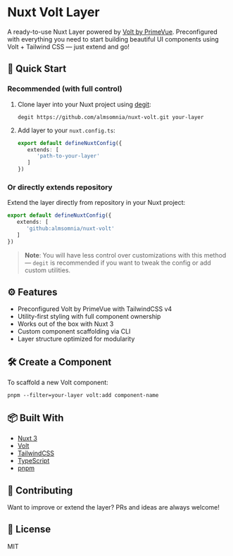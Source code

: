 # Nuxt Volt Layer

A ready-to-use Nuxt Layer powered by [Volt by PrimeVue](https://volt.primevue.org/). Preconfigured with everything you need to start building beautiful UI components using Volt + Tailwind CSS — just extend and go!

## 🚀 Quick Start

### Recommended (with full control)
1. Clone layer into your Nuxt project using [degit](https://github.com/Rich-Harris/degit):

   ```shell
   degit https://github.com/almsomnia/nuxt-volt.git your-layer
   ```

2. Add layer to your `nuxt.config.ts`:
   ```ts
   export default defineNuxtConfig({
      extends: [
         'path-to-your-layer'
      ]
   })
   ```

### Or directly extends repository

Extend the layer directly from repository in your Nuxt project:
```ts
export default defineNuxtConfig({
   extends: [
      'github:almsomnia/nuxt-volt'
   ]
})
```

> **Note**: You will have less control over customizations with this method — `degit` is recommended if you want to tweak the config or add custom utilities.

## ⚙️ Features

- Preconfigured Volt by PrimeVue with TailwindCSS v4
- Utility-first styling with full component ownership
- Works out of the box with Nuxt 3
- Custom component scaffolding via CLI
- Layer structure optimized for modularity

## 🛠 Create a Component

To scaffold a new Volt component:

```shell
pnpm --filter=your-layer volt:add component-name
```

## 📦 Built With

- [Nuxt 3](https://nuxt.com)
- [Volt](https://volt.primevue.org/)
- [TailwindCSS](https://tailwindcss.com/)
- [TypeScript](https://www.typescriptlang.org/)
- [pnpm](https://pnpm.io/)

## 🙌 Contributing

Want to improve or extend the layer? PRs and ideas are always welcome!

## 📄 License

MIT

